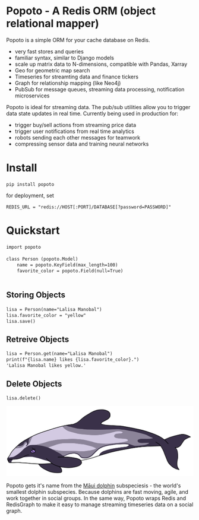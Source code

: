 # Popoto - A Redis ORM (object relational mapper)

Popoto is a simple ORM for your cache database on Redis. 

 - very fast stores and queries
 - familiar syntax, similar to Django models
 - scale up matrix data to N-dimensions, compatible with Pandas, Xarray
 - Geo for geometric map search
 - Timeseries for streamting data and finance tickers
 - Graph for relationship mapping (like Neo4j)
 - PubSub for message queues, streaming data processing, notification microservices

Popoto is ideal for streaming data. The pub/sub utilities allow you to trigger data state updates in real time.
Currently being used in production for:

- trigger buy/sell actions from streaming price data
 - trigger user notifications from real time analytics
 - robots sending each other messages for teamwork
 - compressing sensor data and training neural networks

# Install

```
pip install popoto
```

for deployment, set
```
REDIS_URL = "redis://HOST[:PORT]/DATABASE[?password=PASSWORD]"
```

# Quickstart

```
import popoto

class Person (popoto.Model)
    name = popoto.KeyField(max_length=100)
    favorite_color = popoto.Field(null=True)
    
```

## Storing Objects

```
lisa = Person(name="Lalisa Manobal")
lisa.favorite_color = "yellow"
lisa.save()
```

## Retreive Objects

```
lisa = Person.get(name="Lalisa Manobal")
print(f"{lisa.name} likes {lisa.favorite_color}.")
'Lalisa Manobal likes yellow.'
```

## Delete Objects

```
lisa.delete()
```

![](/static/popoto.png)

Popoto gets it's name from the [Māui dolphin](https://en.wikipedia.org/wiki/M%C4%81ui_dolphin) subspeciesis - the world's smallest dolphin subspecies.
Because dolphins are fast moving, agile, and work together in social groups. In the same way, Popoto wraps Redis and RedisGraph to make it easy to manage streaming timeseries data on a social graph.
